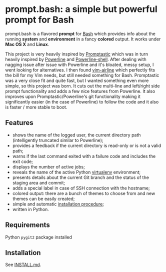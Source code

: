 prompt.bash: a simple but powerful prompt for Bash
======================================

prompt.bash is a flavored **prompt** for [Bash](http://en.wikipedia.org/wiki/Bash_(Unix_shell))
which provides info about the running **system** and **environment** in a fancy **colored** output.
It works under **Mac OS X** and **Linux**.

This project is very heavily inspired by [Promptastic](https://github.com/nimiq/promptastic) which
was in turn heavily inspired by [Powerline](https://github.com/Lokaltog/powerline)
and [Powerline-shell](https://github.com/milkbikis/powerline-shell/). After dealing with nagging issue
after issue with Powerline and it's bloated, messy setup, I went looking for alternatives. I then found
[vim-airline](https://github.com/bling/vim-airline) which perfectly fits the bill for my Vim needs, but still needed something for Bash.
Promptastic was a very close fit and quite fast, but I wanted something even more simple, so this project was born.
It cuts out the multi-line and left/right side prompt functionality and adds a few nice features from Powerline.
It also improves upon Promptastic/Powerline's git functionality making it significantly easier (in the case of Powerline) to follow the code
and it also is faster / more stable to boot.

Features
--------
- shows the name of the logged user, the current directory path (intelligently truncated similar to Powerline);
- provides a feedback if the current directory is read-only or is not a valid path;
- warns if the last command exited with a failure code and includes the exit code;
- displays the number of active jobs;
- reveals the name of the active Python [virtualenv](https://github.com/pypa/virtualenv)
environment;
- presents details about the current Git branch and the status of the staging area and commit;
- adds a special label in case of SSH connection with the hostname;
- colored output: there are a bunch of themes to choose from and new themes can be easily created;
- simple and automatic [installation procedure](https://github.com/nimiq/promptastic/blob/master/INSTALL.md);
- written in Python.

Requirements
------------
Python `pygit2` package installed

Installation
------------
See [INSTALL.md](https://github.com/nimiq/promptastic/blob/master/INSTALL.md).
